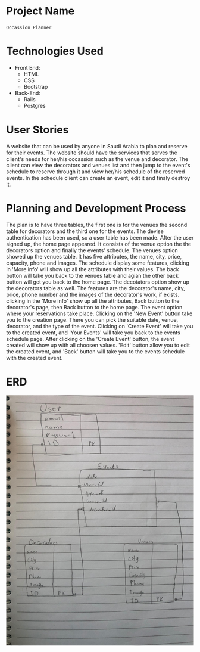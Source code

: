<!-- # README

This README would normally document whatever steps are necessary to get the
application up and running.

Things you may want to cover:

* Ruby version

* System dependencies

* Configuration

* Database creation

* Database initialization

* How to run the test suite

* Services (job queues, cache servers, search engines, etc.)

* Deployment instructions

* ...

-------------- -->

 # Project Name
    Occassion Planner


<!-- project deployment -->

# Technologies Used
 * Front End:
     * HTML
     * CSS
     * Bootstrap
 * Back-End:
     * Rails
     * Postgres


<!-- Links -->
<!-- [Google](http://google.com) -->
<!-- images -->
<!-- ![wireframe](path) -->

<!-- hr  --- -->
# User Stories
A website that can be used by anyone in Saudi Arabia to plan and reserve for their events. The website should have the services that serves the client's needs for her/his occassion such as the venue and decorator. The client can view the decorators and venues list and then jump to the event's schedule to reserve through it and view her/his schedule of the reserved events. In the schedule client can create an event, edit it and finaly destroy it. 

# Planning and Development Process
The plan is to have three tables, the first one is for the venues the second table for decorators and the third one for the events.
The devise authentication has been used, so a user table has been made.
After the user signed up, the home page appeared. It consists of the venue option the the decorators option and finally the events' schedule.
The venues option showed up the venues table. It has five attributes, the name, city, price, capacity, phone and images. The schedule display some features, clicking in 'More info' will show up all the attributes with their values. The back button will take you back to the venues table and agian the other back button will get you back to the home page.
The decotators option show up the decorators table as well. The features are the decorator's name, city, price, phone number and the images of the decorator's work, if exists. clicking in the 'More info' show up all the attributes, Back button to the decorator's page, then Back button to the home page.
The event option where your reservations take place. Clicking on the 'New Event' button take you to the creation page. There you can pick the suitable date, venue, decorator, and the type of the event. Clicking on 'Create Event' will take you to the created event, and 'Your Events' will take you back to the events schedule page. After clicking on the 'Create Event' button, the event created will show up with all choosen values. 'Edit' button allow you to edit the created event, and 'Back' button will take you to the events schedule with the created event. 

# ERD
![ERD ](./images/erd.jpg)



<!-- # Describe any lines or function in the code -->

<!-- ## Challenges -->

<!-- # Unsolved problems which would be fixed in future iterations. -->

